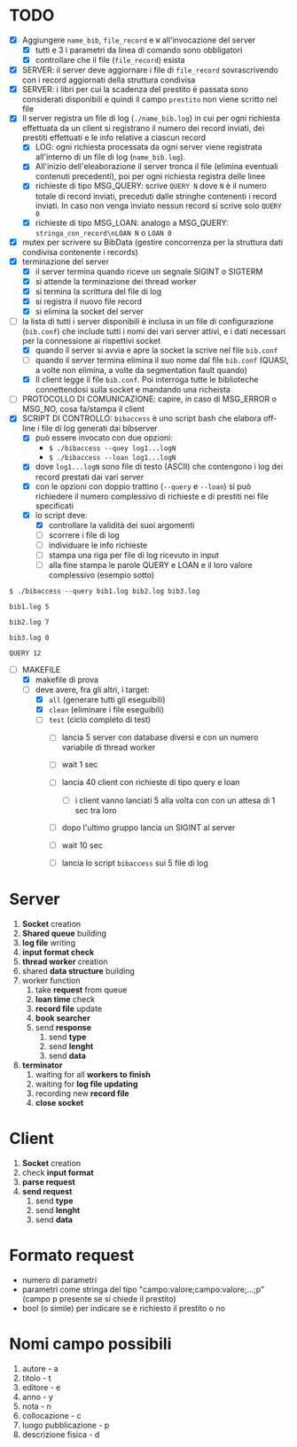 # TODO
- [x] Aggiungere `name_bib`, `file_record` e `W` all'invocazione del server
    - [x] tutti e 3 i parametri da linea di comando sono obbligatori
    - [x] controllare che il file (`file_record`) esista
- [x] SERVER: il server deve aggiornare i file di `file_record` sovrascrivendo con i record aggiornati della struttura condivisa
- [x] SERVER: i libri per cui la scadenza del prestito è passata sono considerati disponibili e quindi il campo `prestito` non viene scritto nel file
- [x] Il server registra un file di log (`./name_bib.log`) in cui per ogni richiesta effettuata da un client si registrano il numero dei record inviati, dei prestiti effettuati e le info relative a ciascun record
    - [x] LOG: ogni richiesta processata da ogni server viene registrata all'interno di un file di log (`name_bib.log`).
    - [x] All'inizio dell'eleaborazione il server tronca il file (elimina eventuali contenuti precedenti), poi per ogni richiesta registra delle linee
    - [x] richieste di tipo MSG_QUERY:
        scrive `QUERY N` dove `N` è il numero totale di record inviati, preceduti dalle stringhe contenenti i record inviati. In caso non venga inviato nessun record si scrive solo `QUERY 0`
    - [x] richieste di tipo MSG_LOAN:
        analogo a MSG_QUERY: `stringa_con_record\nLOAN N` o `LOAN 0`
- [x] mutex per scrivere su BibData (gestire concorrenza per la struttura dati condivisa contenente i records)
- [x] terminazione del server
    - [x] il server termina quando riceve un segnale SIGINT o SIGTERM
    - [x] si attende la terminazione dei thread worker
    - [x] si termina la scrittura del file di log
    - [x] si registra il nuovo file record
    - [x] si elimina la socket del server
- [ ] la lista di tutti i server disponibili è inclusa in un file di configurazione (`bib.conf`) che include tutti i nomi dei vari server attivi, e i dati necessari per la connessione ai rispettivi socket
    - [x] quando il server si avvia e apre la socket la scrive nel file `bib.conf`
    - [ ] quando il server termina elimina il suo nome dal file `bib.conf` (QUASI, a volte non elimina, a volte da segmentation fault quando)
    - [x] Il client legge il file `bib.conf`. Poi interroga tutte le biblioteche connettendosi sulla socket e mandando una richeista
- [ ] PROTOCOLLO DI COMUNICAZIONE: capire, in caso di MSG_ERROR o MSG_NO, cosa fa/stampa il client
- [x] SCRIPT DI CONTROLLO: `bibaccess` è uno script bash che elabora off-line i file di log generati dai bibserver
    - [x] può essere invocato con due opzioni: 
        - `$ ./bibaccess --quey log1...logN`
        - `$ ./bibaccess --loan log1...logN`
    - [x] dove `log1...logN` sono file di testo (ASCII) che contengono i log dei record prestati dai vari server
    - [x] con le opzioni con doppio trattino (`--query` e `--loan`) si può richiedere il numero complessivo di richieste e di prestiti nei file specificati
    - [x] lo script deve:
        - [x] controllare la validità dei suoi argomenti
        - [ ] scorrere i file di log
        - [ ] individuare le info richieste
        - [ ] stampa una riga per file di log ricevuto in input
        - [ ] alla fine stampa le parole QUERY e LOAN e il loro valore complessivo (esempio sotto)
```
$ ./bibaccess --query bib1.log bib2.log bib3.log

bib1.log 5

bib2.log 7

bib3.log 0

QUERY 12
```
- [ ] MAKEFILE
    - [x] makefile di prova
    - [ ] deve avere, fra gli altri, i target:
        - [x] `all` (generare tutti gli eseguibili)
        - [x] `clean` (eliminare i file eseguibili)
        - [ ] `test` (ciclo completo di test)
            - [ ] lancia 5 server con database diversi e con un numero variabile di thread worker
            - [ ] wait 1 sec
            - [ ] lancia 40 client con richieste di tipo query e loan
                - [ ] i client vanno lanciati 5 alla volta con con un attesa di 1 sec tra loro
            - [ ] dopo l'ultimo gruppo lancia un SIGINT al server
            - [ ] wait 10 sec
            - [ ] lancia lo script `bibaccess` sui 5 file di log



# Server
1. **Socket** creation
2. **Shared queue** building
3. **log file** writing
4. **input format check**
5. **thread worker** creation
6. shared **data structure** building
7. worker function
    1. take **request** from queue
    2. **loan time** check
    3. **record file** update
    4. **book searcher**
    5. send **response**
        1. send **type**
        2. send **lenght**
        3. send **data**
8. **terminator**
    1. waiting for all **workers to finish**
    2. waiting for **log file updating**
    3. recording new **record file**
    4. **close socket**

# Client
1. **Socket** creation
2. check **input format**
3. **parse request**
4. **send request**
    1. send **type**
    2. send **lenght**
    3. send **data**

# Formato request
- numero di parametri
- parametri come stringa del tipo "campo:valore;campo:valore;...;p" (campo p presente se si chiede il prestito)
- bool (o simile) per indicare se è richiesto il prestito o no

# Nomi campo possibili
1. autore - a
2. titolo - t
3. editore - e
4. anno - y
5. nota - n
6. collocazione - c
7. luogo pubblicazione - p
8. descrizione fisica - d